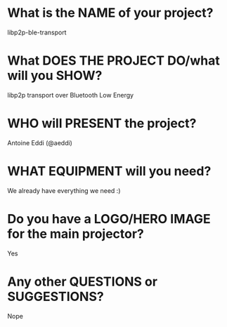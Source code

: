 # What is the NAME of your project?
libp2p-ble-transport

# What DOES THE PROJECT DO/what will you SHOW?
libp2p transport over Bluetooth Low Energy

# WHO will PRESENT the project?
Antoine Eddi (@aeddi)
  
# WHAT EQUIPMENT will you need?
We already have everything we need :)

# Do you have a LOGO/HERO IMAGE for the main projector?
Yes

# Any other QUESTIONS or SUGGESTIONS?
Nope

